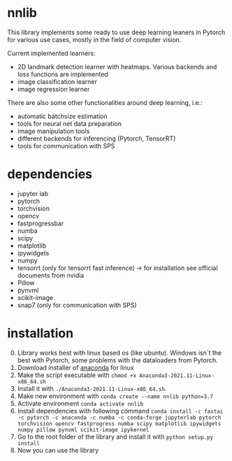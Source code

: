 # nnlib
This library implements some ready to use deep learning leaners in Pytorch for various use cases, mostly in the field of computer vision.

Current implemented learners:

- 2D landmark detection learner with heatmaps. Various backends and loss functions are implemented
- image classification learner
- image regression learner

 There are also some other functionalities around deep learning, i.e.:

 - automatic batchsize estimation
 - tools for neural net data preparation
 - image manipulation tools
 - different backends for inferencing (Pytorch, TensorRT)
 - tools for communication with SPS

# dependencies
- jupyter lab
- pytorch
- torchvision
- opencv
- fastprogressbar
- numba
- scipy
- matplotlib
- ipywidgets
- numpy
- tensorrt (only for tensorrt fast inference) -> for installation see official documents from nvidia
- Pillow 
- pynvml 
- scikit-image 
- snap7 (only for communication with SPS)
 
# installation
0. Library works best with linux based os (like ubuntu). Windows isn´t the best with Pytorch, some problems with the dataloaders from Pytorch.
1. Download installer of [anaconda](https://www.anaconda.com/products/individual) for linux 
2. Make the script executable with `chmod +x Anaconda3-2021.11-Linux-x86_64.sh`
3. Install it with `./Anaconda3-2021.11-Linux-x86_64.sh`.
4. Make new environment with `conda create --name nnlib python=3.7`
5. Activate environment `conda activate nnlib`
6. Install dependencies with following command `conda install -c fastai -c pytorch -c anaconda -c numba -c conda-forge jupyterlab pytorch torchvision opencv fastprogress numba scipy matplotlib ipywidgets numpy pillow pynvml scikit-image ipykernel`
7. Go to the root folder of the library and install it with `python setup.py install`
8. Now you can use the library
